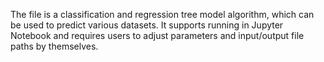 The file is a classification and regression tree model algorithm, which can be used to predict various datasets. It supports running in Jupyter Notebook and requires users to adjust parameters and input/output file paths by themselves.
